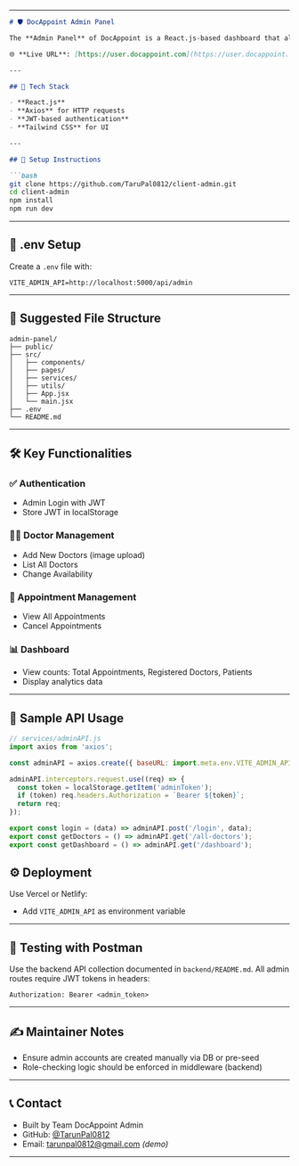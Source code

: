 

---

````markdown
# 🛡️ DocAppoint Admin Panel

The **Admin Panel** of DocAppoint is a React.js-based dashboard that allows superusers (admins) to manage doctors, appointments, and access platform-wide analytics. It consumes RESTful APIs from the backend and ensures that only authorized admins can perform high-level operations.

🌐 **Live URL**: [https://user.docappoint.com](https://user.docappoint.com)  

---

## 🧩 Tech Stack

- **React.js**
- **Axios** for HTTP requests
- **JWT-based authentication**
- **Tailwind CSS** for UI

---

## 🚀 Setup Instructions

```bash
git clone https://github.com/TaruPal0812/client-admin.git
cd client-admin
npm install
npm run dev
````

---

## 🔐 .env Setup

Create a `.env` file with:

```env
VITE_ADMIN_API=http://localhost:5000/api/admin
```

---

## 📁 Suggested File Structure

```
admin-panel/
├── public/
├── src/
│   ├── components/
│   ├── pages/
│   ├── services/
│   ├── utils/
│   ├── App.jsx
│   └── main.jsx
├── .env
└── README.md
```

---

## 🛠️ Key Functionalities

### ✅ Authentication

* Admin Login with JWT
* Store JWT in localStorage

### 🧑‍⚕️ Doctor Management

* Add New Doctors (image upload)
* List All Doctors
* Change Availability

### 📅 Appointment Management

* View All Appointments
* Cancel Appointments

### 📊 Dashboard

* View counts: Total Appointments, Registered Doctors, Patients
* Display analytics data

---

## 📡 Sample API Usage

```js
// services/adminAPI.js
import axios from 'axios';

const adminAPI = axios.create({ baseURL: import.meta.env.VITE_ADMIN_API });

adminAPI.interceptors.request.use((req) => {
  const token = localStorage.getItem('adminToken');
  if (token) req.headers.Authorization = `Bearer ${token}`;
  return req;
});

export const login = (data) => adminAPI.post('/login', data);
export const getDoctors = () => adminAPI.get('/all-doctors');
export const getDashboard = () => adminAPI.get('/dashboard');
```



## ⚙️ Deployment

Use Vercel or Netlify:

* Add `VITE_ADMIN_API` as environment variable

---

## 🧪 Testing with Postman

Use the backend API collection documented in `backend/README.md`. All admin routes require JWT tokens in headers:

```
Authorization: Bearer <admin_token>
```

---

## ✍️ Maintainer Notes

* Ensure admin accounts are created manually via DB or pre-seed
* Role-checking logic should be enforced in middleware (backend)

---

## 📞 Contact

* Built by Team DocAppoint Admin
* GitHub: [@TarunPal0812](https://github.com/TarunPal0812)
* Email: [tarunpal0812@gmail.com](mailto:tarunpal0812@gmail.com) *(demo)*

---


